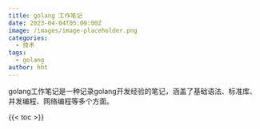 ```yaml
---
title: golang 工作笔记
date: 2023-04-04T05:00:00Z
image: /images/image-placeholder.png
categories:
  - 技术
tags:
  - golang
author: hht
---
```

golang工作笔记是一种记录golang开发经验的笔记，涵盖了基础语法、标准库、并发编程、网络编程等多个方面。

<!--more-->

{{< toc >}}